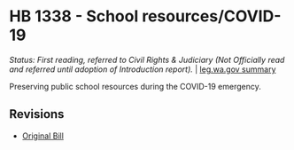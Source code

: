 # HB 1338 - School resources/COVID-19
*Status: First reading, referred to Civil Rights & Judiciary (Not Officially read and referred until adoption of Introduction report).* | [leg.wa.gov summary](https://app.leg.wa.gov/billsummary?BillNumber=1338&Year=2021)

Preserving public school resources during the COVID-19 emergency.

## Revisions
* [Original Bill](1/)